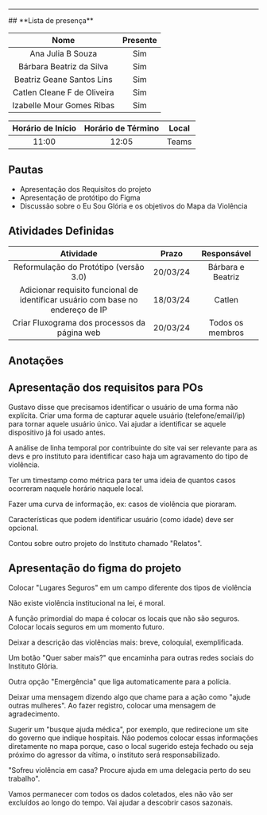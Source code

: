 <hr style="border: 0; height: 1px; background-color: #000000;">
## **Lista de presença**

| Nome | Presente |
|:----:|:--------:|
| Ana Julia B Souza | Sim |
| Bárbara Beatriz da Silva | Sim |
| Beatriz Geane Santos Lins | Sim |
| Catlen Cleane F de Oliveira | Sim |
| Izabelle Mour Gomes Ribas| Sim |

| Horário de Início | Horário de Término | Local |
|:-----------------:|:------------------:|:-----:|
| 11:00 | 12:05 | Teams|

## **Pautas**

* Apresentação dos Requisitos do projeto
* Apresentação de protótipo do Figma
* Discussão sobre o Eu Sou Glória e os objetivos do Mapa da Violência 


## **Atividades Definidas**

| Atividade | Prazo | Responsável |
|:---------:|:-----:|:-----------:|
| Reformulação do Protótipo (versão 3.0) | 20/03/24 | Bárbara e Beatriz | 
| Adicionar requisito funcional de identificar usuário com base no endereço de IP | 18/03/24 | Catlen | 
| Criar Fluxograma dos processos da página web | 20/03/24 | Todos os membros | 

## **Anotações**

## **Apresentação dos requisitos para POs**

  Gustavo disse que precisamos identificar o usuário de uma forma não explícita. Criar uma forma de capturar aquele usuário (telefone/email/ip) para tornar aquele usuário único. Vai ajudar a identificar se aquele dispositivo já foi usado antes. 
  
  A análise de linha temporal por contribuinte do site vai ser relevante para as devs e pro instituto para identificar caso haja um agravamento do tipo de violência. 
  
  Ter um timestamp como métrica para ter uma ideia de quantos casos ocorreram naquele horário naquele local. 
  
  Fazer uma curva de informação, ex: casos de violência que pioraram.
  
  Características que podem identificar usuário (como idade) deve ser opcional.
  
  Contou sobre outro projeto do Instituto chamado "Relatos".

## **Apresentação do figma do projeto**

Colocar "Lugares Seguros" em um campo diferente dos tipos de violência
  
Não existe violência institucional na lei, é moral.
  
A função primordial do mapa é colocar os locais que não são seguros. Colocar locais seguros em um momento futuro.
 
Deixar a descrição das violências mais: breve, coloquial, exemplificada.
 
Um botão "Quer saber mais?" que encaminha para outras redes sociais do Instituto Glória.
 
Outra opção "Emergência" que liga automaticamente para a polícia.
 
Deixar uma mensagem dizendo algo que chame para a ação como "ajude outras mulheres". Ao fazer registro, colocar uma mensagem de agradecimento.
 
Sugerir um "busque ajuda médica", por exemplo, que redirecione um site do governo que indique hospitais. Não podemos colocar essas informações diretamente no mapa porque, caso o local sugerido esteja fechado ou seja próximo do agressor da vítima, o instituto será responsabilizado.

"Sofreu violência em casa? Procure ajuda em uma delegacia perto do seu trabalho".

Vamos permanecer com todos os dados coletados, eles não vão ser excluídos ao longo do tempo. Vai ajudar a descobrir casos sazonais. 